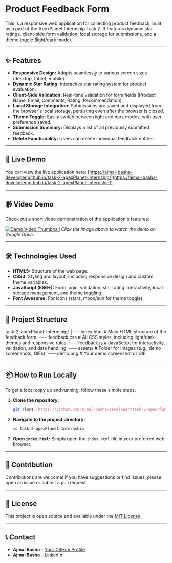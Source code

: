 # Product Feedback Form

This is a responsive web application for collecting product feedback, built as a part of the ApexPlanet Internship Task 2. It features dynamic star ratings, client-side form validation, local storage for submissions, and a theme toggle (light/dark mode).

---

## ✨ Features

* **Responsive Design:** Adapts seamlessly to various screen sizes (desktop, tablet, mobile).
* **Dynamic Star Rating:** Interactive star rating system for product evaluation.
* **Client-Side Validation:** Real-time validation for form fields (Product Name, Email, Comments, Rating, Recommendation).
* **Local Storage Integration:** Submissions are saved and displayed from the browser's local storage, persisting even after the browser is closed.
* **Theme Toggle:** Easily switch between light and dark modes, with user preference saved.
* **Submission Summary:** Displays a list of all previously submitted feedback.
* **Delete Functionality:** Users can delete individual feedback entries.

---

## 🚀 Live Demo

You can view the live application here:
[https://ajmal-basha-developer.github.io/task-2-apexPlanet-Internship/](https://ajmal-basha-developer.github.io/task-2-apexPlanet-Internship/)

---

## 📹 Video Demo

Check out a short video demonstration of the application's features:

[![Demo Video Thumbnail](assets/demo.png)](https://drive.google.com/file/d/1itTMT1XXEy6W2EtTSmg6evNGqiaE7ue0/view?usp=sharing)
*Click the image above to watch the demo on Google Drive.*

---

## 🛠️ Technologies Used

* **HTML5:** Structure of the web page.
* **CSS3:** Styling and layout, including responsive design and custom theme variables.
* **JavaScript (ES6+):** Form logic, validation, star rating interactivity, local storage management, and theme toggling.
* **Font Awesome:** For icons (stars, moon/sun for theme toggle).

---

## 📂 Project Structure

task-2-apexPlanet-Internship/
├── index.html           # Main HTML structure of the feedback form
├── feedback.css         # All CSS styles, including light/dark themes and responsive rules
└── feedback.js          # JavaScript for interactivity, validation, and data handling
└── assets/              # Folder for images (e.g., demo screenshots, GIFs)
└── demo.png         # Your demo screenshot or GIF


---

## 📦 How to Run Locally

To get a local copy up and running, follow these simple steps.

1.  **Clone the repository:**
    ```bash
    git clone [https://github.com/ajmal-basha-developer/task-2-apexPlanet-Internship.git](https://github.com/ajmal-basha-developer/task-2-apexPlanet-Internship.git)
    ```
2.  **Navigate to the project directory:**
    ```bash
    cd task-2-apexPlanet-Internship
    ```
3.  **Open `index.html`:**
    Simply open the `index.html` file in your preferred web browser.

---

## 🤝 Contribution

Contributions are welcome! If you have suggestions or find issues, please open an issue or submit a pull request.

---

## 📝 License

This project is open source and available under the [MIT License](https://opensource.org/licenses/MIT).

---

## 📞 Contact

* **Ajmal Basha** - [Your GitHub Profile](https://github.com/ajmal-basha-developer)
* **Ajmal Basha** - [LinkedIn](https://www.linkedin.com/in/ajmal-basha-developer/)
